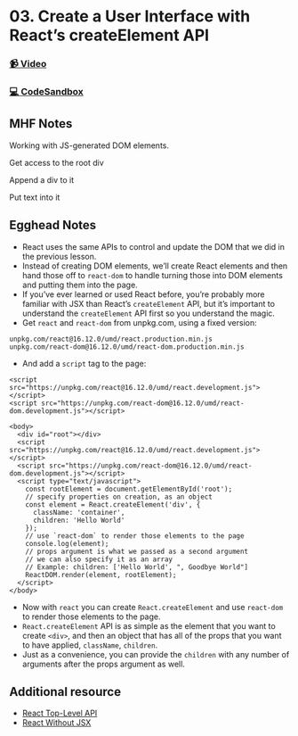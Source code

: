 # 03. Create a User Interface with React’s createElement API

### [📹 Video](https://egghead.io/lessons/react-v2-02-create-a-user-interface-with-react-s-createelement-api?pl=a-beginners-guide-to-react-v2-6c4d)

### [💻 CodeSandbox](https://codesandbox.io/s/github/kentcdodds/beginners-guide-to-react/tree/codesandbox/02-react-create-element?from-embed)

## MHF Notes

Working with JS-generated DOM elements.

Get access to the root div

Append a div to it

Put text into it

## Egghead Notes

* React uses the same APIs to control and update the DOM that we did in the previous lesson.
* Instead of creating DOM elements, we’ll create React elements and then hand those off to `react-dom` to handle turning those into DOM elements and putting them into the page.
* If you’ve ever learned or used React before, you’re probably more familiar with JSX than React’s `createElement` API, but it’s important to understand the `createElement` API first so you understand the magic.
* Get `react` and `react-dom` from unpkg.com, using a fixed version:

```text
unpkg.com/react@16.12.0/umd/react.production.min.js
unpkg.com/react-dom@16.12.0/umd/react-dom.production.min.js
```

* And add a `script` tag to the page:

```markup
<script src="https://unpkg.com/react@16.12.0/umd/react.development.js"></script>
<script src="https://unpkg.com/react-dom@16.12.0/umd/react-dom.development.js"></script>
```

```markup
<body>
  <div id="root"></div>
  <script src="https://unpkg.com/react@16.12.0/umd/react.development.js"></script>
  <script src="https://unpkg.com/react-dom@16.12.0/umd/react-dom.development.js"></script>
  <script type="text/javascript">
    const rootElement = document.getElementById('root');
    // specify properties on creation, as an object
    const element = React.createElement('div', {
      className: 'container',
      children: 'Hello World'
    });
    // use `react-dom` to render those elements to the page
    console.log(element);
    // props argument is what we passed as a second argument
    // we can also specify it as an array
    // Example: children: ['Hello World', ", Goodbye World"]
    ReactDOM.render(element, rootElement);
  </script>
</body>
```

* Now with `react` you can create `React.createElement` and use `react-dom` to render those elements to the page.
* `React.createElement` API is as simple as the element that you want to create `<div>`, and then an object that has all of the props that you want to have applied, `className`, `children`.
* Just as a convenience, you can provide the `children` with any number of arguments after the props argument as well.

## Additional resource

* [React Top-Level API](https://reactjs.org/docs/react-api.html)
* [React Without JSX](https://reactjs.org/docs/react-without-jsx.html)

